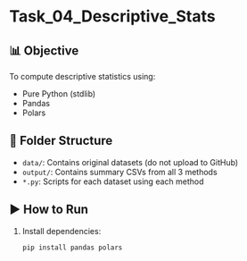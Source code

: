 # Task_04_Descriptive_Stats

## 📊 Objective
To compute descriptive statistics using:
- Pure Python (stdlib)
- Pandas
- Polars

## 📂 Folder Structure

- `data/`: Contains original datasets (do not upload to GitHub)
- `output/`: Contains summary CSVs from all 3 methods
- `*.py`: Scripts for each dataset using each method

## ▶️ How to Run

1. Install dependencies:
   ```bash
   pip install pandas polars
